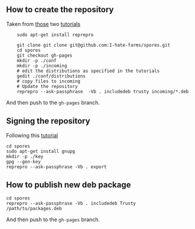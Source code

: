 ## How to create the repository

Taken from [those](http://doc.ubuntu-fr.org/tutoriel/comment_creer_depot) two [tutorials](http://www.tecmint.com/create-deb-pacakge-repository-in-ubuntu/)

```
    sudo apt-get install reprepro

    git clone git clone git@github.com:I-hate-farms/spores.git
    cd spores
    git checkout gh-pages
    mkdir -p ./conf
    mkdir -p ./incoming
    # edit the distributions as specified in the tutorials
    gedit ./conf/distributions
    # copy files to incoming
    # Update the repository
    reprepro --ask-passphrase  -Vb . includedeb trusty incoming/*.deb
```

And then push to the `gh-pages` branch.

## Signing the repository 
Following this [tutorial](http://www.tecmint.com/create-deb-pacakge-repository-in-ubuntu/)
```
cd spores
sudo apt-get install gnupg
mkdir -p ./key
gpg --gen-key
reprepro --ask-passphrase -Vb . export
```

## How to publish new deb package
```
cd spores
reprepro --ask-passphrase -Vb . includedeb Trusty /path/to/packages.deb
```
And then push to the `gh-pages` branch.

